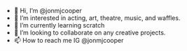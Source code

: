 - 👋 Hi, I’m @jonmjcooper
- 👀 I’m interested in acting, art, theatre, music, and waffles. 
- 🌱 I’m currently learning scratch
- 💞️ I’m looking to collaborate on any creative projects. 
- 📫 How to reach me IG @jonmjcooper

<!---
cut-a-rug/cut-a-rug is a ✨ special ✨ repository because its `README.md` (this file) appears on your GitHub profile.
You can click the Preview link to take a look at your changes.
--->
